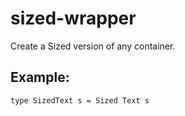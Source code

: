 # sized-wrapper

Create a Sized version of any container.

## Example:

```
type SizedText s = Sized Text s
```

